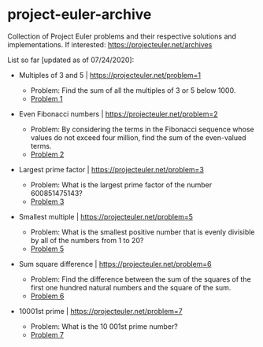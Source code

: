 # project-euler-archive

Collection of Project Euler problems and their respective solutions and implementations.
If interested: https://projecteuler.net/archives

List so far [updated as of 07/24/2020]:

- Multiples of 3 and 5 | https://projecteuler.net/problem=1

  - Problem: Find the sum of all the multiples of 3 or 5 below 1000.
  - [Problem 1](https://github.com/sagerg/project-euler-archive/blob/master/prob1.js)

- Even Fibonacci numbers | https://projecteuler.net/problem=2

  - Problem: By considering the terms in the Fibonacci sequence whose values do not exceed four million, find the sum of the even-valued terms.
  - [Problem 2](https://github.com/sagerg/project-euler-archive/blob/master/prob2.js)

- Largest prime factor | https://projecteuler.net/problem=3

  - Problem: What is the largest prime factor of the number 600851475143?
  - [Problem 3](https://github.com/sagerg/project-euler-archive/blob/master/prob3.js)

- Smallest multiple | https://projecteuler.net/problem=5

  - Problem: What is the smallest positive number that is evenly divisible by all of the numbers from 1 to 20?
  - [Problem 5](https://github.com/sagerg/project-euler-archive/blob/master/prob5.js)

- Sum square difference | https://projecteuler.net/problem=6

  - Problem: Find the difference between the sum of the squares of the first one hundred natural numbers and the square of the sum.
  - [Problem 6](https://github.com/sagerg/project-euler-archive/blob/master/prob6.js)

- 10001st prime | https://projecteuler.net/problem=7
  - Problem: What is the 10 001st prime number?
  - [Problem 7](https://github.com/sagerg/project-euler-archive/blob/master/prob7.js)
